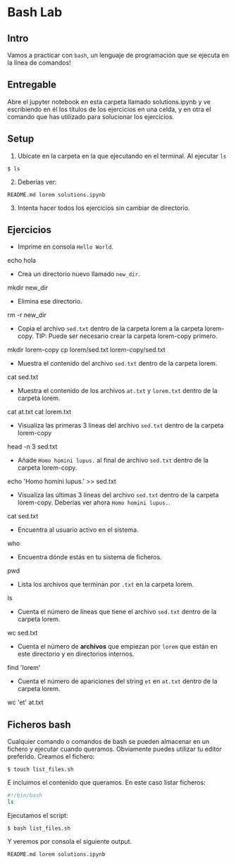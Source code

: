 # Bash Lab

## Intro

Vamos a practicar con `bash`, un lenguaje de programación que se ejecuta en la línea de comandos!


## Entregable

Abre el  jupyter notebook en esta carpeta llamado solutions.ipynb y ve escribiendo en él los títulos de los ejercicios en una celda, y en otra el comando que has utilizado para solucionar los ejercicios. 

## Setup

1. Ubícate en la carpeta en la que ejecutando en el terminal. Al ejecutar `ls` 
```console
$ ls
```

2. Deberías ver: 
```console
README.md lorem solutions.ipynb
```
3. Intenta hacer todos los ejercicios sin cambiar de directorio. 

## Ejercicios

* Imprime en consola `Hello World`.

echo hola

* Crea un directorio nuevo llamado `new_dir`.

mkdir new_dir

* Elimina ese directorio.

rm -r new_dir

* Copia el archivo `sed.txt` dentro de la carpeta lorem a la carpeta lorem-copy. TIP: Puede ser necesario crear la carpeta lorem-copy primero. 

mkdir lorem-copy
cp lorem/sed.txt lorem-copy/sed.txt


* Muestra el contenido del archivo `sed.txt` dentro de la carpeta lorem. 

cat sed.txt

* Muestra el contenido de los archivos `at.txt` y `lorem.txt` dentro de la carpeta lorem. 

cat at.txt
cat lorem.txt

* Visualiza las primeras 3 líneas del archivo `sed.txt` dentro de la carpeta lorem-copy 

head -n 3 sed.txt


* Añade `Homo homini lupus.` al final de archivo `sed.txt` dentro de la carpeta lorem-copy. 

echo 'Homo homini lupus.' >> sed.txt

* Visualiza las últimas 3 líneas del archivo `sed.txt` dentro de la carpeta lorem-copy. Deberías ver ahora `Homo homini lupus.`. 

cat sed.txt

* Encuentra al usuario activo en el sistema.

who

* Encuentra dónde estás en tu sistema de ficheros.

pwd

* Lista los archivos que terminan por `.txt` en la carpeta lorem.

ls

* Cuenta el número de líneas que tiene el archivo `sed.txt` dentro de la carpeta lorem. 

wc sed.txt


* Cuenta el número de **archivos** que empiezan por `lorem` que están en este directorio y en directorios internos.

find 'lorem'

* Cuenta el número de apariciones del string `et` en `at.txt` dentro de la carpeta lorem. 

wc 'et'  at.txt

## Ficheros bash

Cualquier comando o comandos de bash se pueden almacenar en un fichero y ejecutar cuando queramos. 
Obviamente puedes utilizar tu editor preferido. Creamos el fichero: 
```
$ touch list_files.sh
```

E incluimos el contenido que queramos. En este caso listar ficheros:
```bash
#!/bin/bash
ls
```

Ejecutamos el script:
```
$ bash list_files.sh
```

Y veremos por consola el siguiente output. 
```console
README.md lorem solutions.ipynb
```
